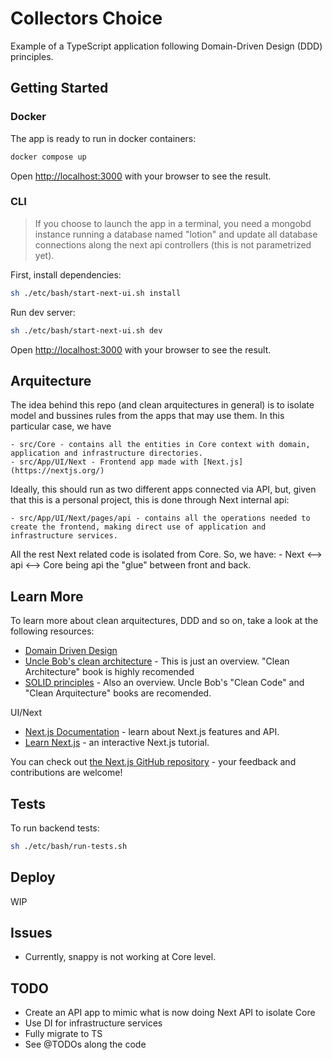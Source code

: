 # Collectors Choice
Example of a TypeScript application following Domain-Driven Design (DDD) principles.

## Getting Started

### Docker
The app is ready to run in docker containers:

```bash
docker compose up
```

Open [http://localhost:3000](http://localhost:3000) with your browser to see the result.


### CLI

> If you choose to launch the app in a terminal, you need a mongobd instance running a database named "lotion" and update all database connections along the next api controllers (this is not parametrized yet).

First, install dependencies:

```bash
sh ./etc/bash/start-next-ui.sh install
```

Run dev server:

```bash
sh ./etc/bash/start-next-ui.sh dev
```

Open [http://localhost:3000](http://localhost:3000) with your browser to see the result.


## Arquitecture

The idea behind this repo (and clean arquitectures in general) is to isolate model and bussines rules from the apps that may use them. In this particular case, we have

    - src/Core - contains all the entities in Core context with domain, application and infrastructure directories.
    - src/App/UI/Next - Frontend app made with [Next.js](https://nextjs.org/)

Ideally, this should run as two different apps connected via API, but, given that this is a personal project, this is done through Next internal api:

    - src/App/UI/Next/pages/api - contains all the operations needed to create the frontend, making direct use of application and infrastructure services.

All the rest Next related code is isolated from Core. So, we have:
    - Next <--> api <--> Core
being api the "glue" between front and back.

## Learn More

To learn more about clean arquitectures, DDD and so on, take a look at the following resources:

- [Domain Driven Design](https://www.methodsandtools.com/archive/archive.php?id=97)
- [Uncle Bob's clean architecture](https://blog.cleancoder.com/uncle-bob/2012/08/13/the-clean-architecture.html) - This is just an overview. "Clean Architecture" book is highly recomended
- [SOLID principles](https://en.wikipedia.org/wiki/SOLID) - Also an overview. Uncle Bob's "Clean Code" and "Clean Arquitecture" books are recomended.

UI/Next

- [Next.js Documentation](https://nextjs.org/docs) - learn about Next.js features and API.
- [Learn Next.js](https://nextjs.org/learn) - an interactive Next.js tutorial.

You can check out [the Next.js GitHub repository](https://github.com/vercel/next.js/) - your feedback and contributions are welcome!

## Tests

To run backend tests:

```bash
sh ./etc/bash/run-tests.sh
```

## Deploy

WIP


## Issues

- Currently, snappy is not working at Core level.

## TODO

- Create an API app to mimic what is now doing Next API to isolate Core
- Use DI for infrastructure services
- Fully migrate to TS
- See @TODOs along the code

